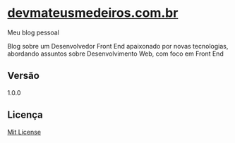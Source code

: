# [devmateusmedeiros.com.br](http://devmateusmedeiros.com.br)
Meu blog pessoal

Blog sobre um Desenvolvedor Front End apaixonado por novas tecnologias, abordando assuntos sobre Desenvolvimento Web, com foco em Front End

## Versão
1.0.0

## Licença
[Mit License](https://github.com/mateussmedeiros/devmateusmedeiros.github.io/blob/master/LICENSE)
